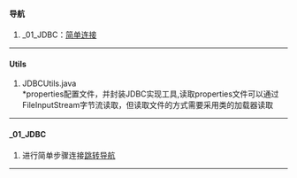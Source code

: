 #### 导航  
1. _01_JDBC：[简单连接](#user-content-_01_jdbc)  
----
#### Utils  
1. JDBCUtils.java  
*properties配置文件，并封装JDBC实现工具,读取properties文件可以通过FileInputStream字节流读取，但读取文件的方式需要采用类的加载器读取
----
#### _01_JDBC  
1. 进行简单步骤连接[跳转导航](#user-content-导航)
----